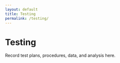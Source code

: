 ```yaml
---
layout: default
title: Testing
permalink: /testing/
---
```


# Testing

Record test plans, procedures, data, and analysis here.

